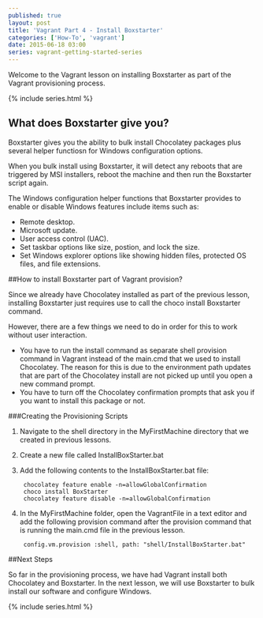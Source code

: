 ```yaml
---
published: true
layout: post
title: 'Vagrant Part 4 - Install Boxstarter'
categories: ['How-To', 'vagrant']
date: 2015-06-18 03:00
series: vagrant-getting-started-series
---
```

Welcome to the Vagrant lesson on installing Boxstarter as part of the Vagrant provisioning process.

{% include series.html %}

## What does Boxstarter give you?

Boxstarter gives you the ability to bulk install Chocolatey packages plus several helper functiosn for Windows configuration options.  

When you bulk install using Boxstarter, it will detect any reboots that are triggered by MSI installers, reboot the machine and then run the Boxstarter script again.

The Windows configuration helper functions that Boxstarter provides  to enable or disable Windows features include items such as: 

* Remote desktop.
* Microsoft update.
* User access control (UAC).
* Set taskbar options like size, postion, and lock the size.
* Set Windows explorer options like showing hidden files, protected OS files, and file extensions.

##How to install Boxstarter part of Vagrant provision?

Since we already have Chocolatey installed as part of the previous lesson, installing Boxstarter just requires use to call the choco install Boxstarter command.  

However, there are a few things we need to do in order for this to work without user interaction.  

* You have to run the install command as separate shell provision command in Vagrant instead of the main.cmd that we used to install Chocolatey. The reason for this is due to the environment path updates that are part of the Chocolatey install are not picked up until you open a new command prompt.
* You have to turn off the Chocolatey confirmation prompts that ask you if you want to install this package or not.  

###Creating the Provisioning Scripts

1. Navigate to the shell directory in the MyFirstMachine directory that we created in previous lessons.
1. Create a new file called InstallBoxStarter.bat
1. Add the following contents to the InstallBoxStarter.bat file:
	
		chocolatey feature enable -n=allowGlobalConfirmation
		choco install BoxStarter
		chocolatey feature disable -n=allowGlobalConfirmation
	
1. In the MyFirstMachine folder, open the VagrantFile in a text editor and add the following provision command after the provision command that is running the main.cmd file in the previous lesson.  

		config.vm.provision :shell, path: "shell/InstallBoxStarter.bat"    

##Next Steps

So far in the provisioning process, we have had Vagrant install both Chocolatey and Boxstarter.  In the next lesson, we will use Boxstarter to bulk install our software and configure Windows.

{% include series.html %}